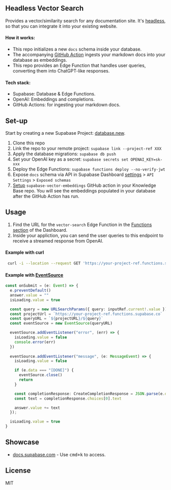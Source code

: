 ## Headless Vector Search

Provides a vector/similarity search for any documentation site. It's [headless](https://en.wikipedia.org/wiki/Headless_software), so that you can integrate it into your existing website.

#### How it works:

- This repo initializes a new `docs` schema inside your database.
- The accompanying [GitHub Action](https://github.com/supabase/supabase-vector-embeddings-github-action) ingests your markdown docs into your database as embeddings.
- This repo provides an Edge Function that handles user queries, converting them into ChatGPT-like responses.

#### Tech stack:

- Supabase: Database & Edge Functions.
- OpenAI: Embeddings and completions.
- GitHub Actions: for ingesting your markdown docs.

## Set-up

Start by creating a new Supabase Project: [database.new](https://database.new).

1. Clone this repo 
2. Link the repo to your remote project: `supabase link --project-ref XXX`
3. Apply the database migrations: `supabase db push`
4. Set your OpenAI key as a secret: `supabase secrets set OPENAI_KEY=sk-xxx`
5. Deploy the Edge Functions: `supabase functions deploy --no-verify-jwt`
6. Expose `docs` schema via API in Supabase Dashboard [settings](https://app.supabase.com/project/_/settings/api) > `API Settings` > `Exposed schemas`
7. [Setup](https://github.com/supabase/supabase-vector-embeddings-github-action#use) `supabase-vector-embeddings` GitHub action in your Knowledge Base repo. You will see the embeddings populated in your database after the GitHub Action has run.

## Usage

1. Find the URL for the `vector-search` Edge Function in the [Functions section](https://app.supabase.com/project/_/functions) of the Dashboard.
2. Inside your appliction, you can send the user queries to this endpoint to receive a streamed response from OpenAI.

#### Example with curl

```bash
 curl -i --location --request GET 'https://your-project-ref.functions.supabase.co/vector-search?query=What%27s+Supabase%3F'
```

#### Example with [EventSource](https://developer.mozilla.org/en-US/docs/Web/API/EventSource)

```ts
const onSubmit = (e: Event) => {
  e.preventDefault()
  answer.value = ""
  isLoading.value = true

  const query = new URLSearchParams({ query: inputRef.current!.value })
  const projectUrl = `https://your-project-ref.functions.supabase.co`
  const queryURL = `${projectURL}/${query}`
  const eventSource = new EventSource(queryURL)

  eventSource.addEventListener("error", (err) => {
    isLoading.value = false
    console.error(err)
  })
  
  eventSource.addEventListener("message", (e: MessageEvent) => {
    isLoading.value = false

    if (e.data === "[DONE]") {
      eventSource.close()
      return
    }

    const completionResponse: CreateCompletionResponse = JSON.parse(e.data)
    const text = completionResponse.choices[0].text

    answer.value += text
  });

  isLoading.value = true
}
```

## Showcase

- [docs.supabase.com](https://supabase.com/docs) - Use <kbd>cmd+k</kbd> to access.

## License

MIT
